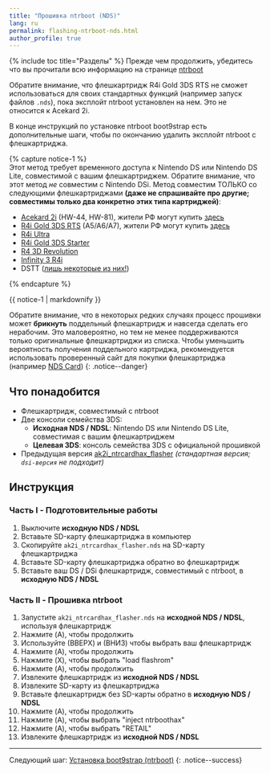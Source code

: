 ```yaml
---
title: "Прошивка ntrboot (NDS)"
lang: ru
permalink: flashing-ntrboot-nds.html
author_profile: true
---
```

{% include toc title="Разделы" %}
Прежде чем продолжить, убедитесь что вы прочитали всю информацию на странице [ntrboot](ntrboot)

Обратите внимание, что флешкартридж R4i Gold 3DS RTS не сможет использоваться для своих стандартных функций (например запуск файлов `.nds`), пока эксплойт ntrboot установлен на нем. Это не относится к Acekard 2i.

В конце инструкций по установке ntrboot boot9strap есть дополнительные шаги, чтобы по окончанию удалить эксплойт ntrboot с флешкартриджа.

{% capture notice-1 %}   
Этот метод требует временного доступа к Nintendo DS или Nintendo DS Lite, совместимой с вашим флешкартриджем. Обратите внимание, что этот метод *не* совместим с Nintendo DSi. Метод совместим ТОЛЬКО со следующими флешкартриджами **(даже не спрашивайте про другие; совместимы только два конкретно этих типа картриджей)**:

  + [Acekard 2i](http://www.nds-card.com/ProShow.asp?ProID=160) (HW-44, HW-81), жители РФ могут купить [здесь](https://www.avito.ru/moskva/igry_pristavki_i_programmy/fleshkartridzh_fleshka_acekard_2i_dlya_nintendo_ds_544116629)
  + [R4i Gold 3DS RTS](http://www.nds-card.com/ProShow.asp?ProID=149) (A5/A6/A7), жители РФ могут купить [здесь](https://www.avito.ru/moskva/igry_pristavki_i_programmy/fleshkartridzh_r4i_gold_dlya_nintendo_ds_dsi_3ds_2ds_604415936)
  + [R4i Ultra](http://r4ultra.com)
  + [R4i Gold 3DS Starter](http://r4ids.cn)
  + [R4 3D Revolution](http://r4idsn.com)
  + [Infinity 3 R4i](http://r4infinity.com)
  + DSTT ([лишь некоторые из них!](https://gist.github.com/Hikari-chin/6b48f1bb8dd15136403c15c39fafdb42))

{% endcapture %}
<div class="notice--warning">{{ notice-1 | markdownify }}</div>

Обратите внимание, что в некоторых редких случаях процесс прошивки может **брикнуть** поддельный флешкартридж и навсегда сделать его нерабочим. Это маловероятно, но тем не менее поддерживаются только оригинальные флешкартриджи из списка. Чтобы уменьшить вероятность получения поддельного картриджа, рекомендуется использовать проверенный сайт для покупки флешкартриджа (например [NDS Card](http://www.nds-card.com/))
{: .notice--danger}

## Что понадобится

* Флешкартридж, совместимый с ntrboot
* Две консоли семейства 3DS:
	+ **Исходная NDS / NDSL**: Nintendo DS или Nintendo DS Lite, совместимая с вашим флешкартриджем
	+ **Целевая 3DS**: консоль семейства 3DS с официальной прошивкой
* Предыдущая версия [ak2i_ntrcardhax_flasher](https://github.com/d3m3vilurr/ak2i_ntrcardhax_flasher/releases/tag/v2.3) *(стандартная версия; `dsi-версия` не подходит)*

## Инструкция

### Часть I - Подготовительные работы

1. Выключите **исходную NDS / NDSL**
1. Вставьте SD-карту флешкартриджа в компьютер
1. Скопируйте `ak2i_ntrcardhax_flasher.nds` на SD-карту флешкартриджа
1. Вставьте SD-карту флешкартриджа обратно во флешкартридж
1. Вставьте ваш DS / DSi флешкартридж, совместимый с ntrboot, в **исходную NDS / NDSL**

### Часть II - Прошивка ntrboot

1. Запустите `ak2i_ntrcardhax_flasher.nds` на **исходной NDS / NDSL**, используя флешкартридж
1. Нажмите (A), чтобы продолжить
1. Используйте (ВВЕРХ) и (ВНИЗ) чтобы выбрать ваш флешкартридж
1. Нажмите (A), чтобы продолжить
1. Нажмите (X), чтобы выбрать "load flashrom"
1. Нажмите (A), чтобы продолжить
1. Извлеките флешкартридж из **исходной NDS / NDSL**
1. Извлеките SD-карту из флешкартриджа
1. Вставьте флешкартридж без SD-карты обратно в **исходную NDS / NDSL**
1. Нажмите (A), чтобы продолжить
1. Нажмите (A), чтобы выбрать "inject ntrboothax"
1. Нажмите (A), чтобы выбрать "RETAIL"
1. Извлеките флешкартридж из **исходной NDS / NDSL**

___

Следующий шаг: [Установка boot9strap (ntrboot)](installing-boot9strap-ntrboot)
{: .notice--success}